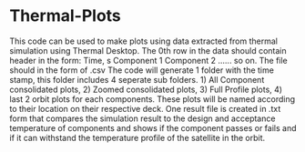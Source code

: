 # Thermal-Plots
This code can be used to make plots using data extracted from thermal simulation using Thermal Desktop.
The 0th row in the data should contain header in the form: Time, s   Component 1   Component 2 ...... so on.
The file should in the form of .csv
The code will generate 1 folder with the time stamp, this folder includes 4 seperate sub folders. 1) All Component consolidated plots, 2) Zoomed consolidated plots, 3) Full Profile plots, 4) last 2 orbit plots for each components.
These plots will be named according to their location on their respective deck.
One result file is created in .txt form that compares the simulation result to the design and acceptance temperature of components and shows if the component passes or fails and if it can withstand the temperature profile of the satellite in the orbit.
